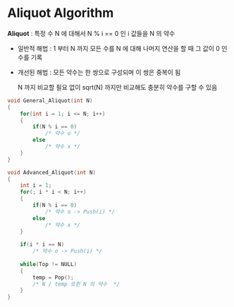 # Aliquot Algorithm

**Aliquot** : 특정 수 N 에 대해서 N % i == 0 인 i 값들을 N 의 약수

- 일반적 해법 : 1 부터 N 까지 모든 수를  N 에 대해 나머지 연산을 할 때 그 값이 0 인 수를 기록

- 개선된 해법 : 모든 약수는 한 쌍으로 구성되며 이 쌍은 중복이 됨 

   ​N 까지 비교할 필요 없이 sqrt(N) 까지만 비교해도 충분히 약수를 구할 수 있음 

~~~c++
void General_Aliquot(int N)
{
	for(int i = 1; i <= N; i++)
	{
		if(N % i == 0)
			/* 약수 o */
		else
		    /* 약수 x */
	}
}

void Advanced_Aliquot(int N)
{
	int i = 1;
	for(; i * i < N; i++)
	{
		if(N % i == 0)
			/* 약수 o -> Push(i) */
		else
		    /* 약수 x */
	}
	
	if(i * i == N)
		/* 약수 o -> Push(i) */
	
	while(Top != NULL)
	{
		temp = Pop();
		/* N / temp 또한 N 의 약수  */
	}
}
~~~
